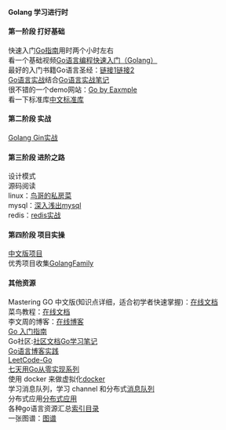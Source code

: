 #### Golang 学习进行时
#### 第一阶段 打好基础
快速入门[Go指南](https://tour.go-zh.org/welcome/1)用时两个小时左右  
看一个基础视频[Go语言编程快速入门（Golang）](https://www.bilibili.com/video/BV1fD4y1m7TD?spm_id_from=333.999.0.0)  
最好的入门书籍Go语言圣经：[链接1](https://github.com/golang-china/gopl-zh)[链接2](https://books.studygolang.com/gopl-zh/)  
[Go语言实战](extension://bfdogplmndidlpjfhoijckpakkdjkkil/pdf/viewer.html?file=file%3A%2F%2F%2FD%3A%2F%25E6%25A1%258C%25E9%259D%25A2%2FGo%25E8%25AF%25AD%25E8%25A8%2580%25E5%25AE%259E%25E6%2588%2598.pdf)结合[Go语言实战笔记](https://www.flysnow.org/archives/)  
很不错的一个demo网站：[Go by Eaxmple](https://learnku.com/docs/gobyexample/2020)  
看一下标准库[中文标准库](https://studygolang.com/pkgdoc) 
#### 第二阶段 实战
[Golang Gin实战](https://www.flysnow.org/search/?q=gin&sitesearch=https%3A%2F%2Fwww.flysnow.org)
#### 第三阶段 进阶之路
设计模式  
源码阅读  
linux：[鸟哥的私房菜]()  
mysql：[深入浅出mysql]()  
redis：[redis实战]()
#### 第四阶段 项目实操
[中文版项目](https://github.com/GolangFamily/golang-open-source-projects)  
优秀项目收集[GolangFamily](https://github.com/GolangFamily)
#### 其他资源
Mastering GO 中文版(知识点详细，适合初学者快速掌握)：[在线文档](https://www.bookstack.cn/read/Mastering_Go_ZH_CN/README.md)  
菜鸟教程：[在线文档](https://www.runoob.com/go/go-tutorial.html)  
李文周的博客：[在线博客](https://www.liwenzhou.com/posts/Go/golang-menu/)  
[Go 入门指南](https://github.com/unknwon/the-way-to-go_ZH_CN)  
Go社区:[社区文档](https://learnku.com/go/docs)[Go学习笔记](https://github.com/qyuhen/book)   
[Go语言博客实践](https://github.com/achun/Go-Blog-In-Action)  
[LeetCode-Go](https://github.com/halfrost/LeetCode-Go)  
[七天用Go从零实现系列](https://geektutu.com/post/gee.html)  
使用 docker 来做虚拟化[docker](https://www.docker.com/)  
学习消息队列，学习 channel 和分布式[消息队列](https://github.com/nsqio/nsq)  
分布式应用[分布式应用](https://github.com/etcd-io/etcd)  
各种go语言资源汇总[索引目录](https://github.com/Unknwon/go-study-index)  
一张图谱：[图谱](https://github.com/gocn/knowledge)
